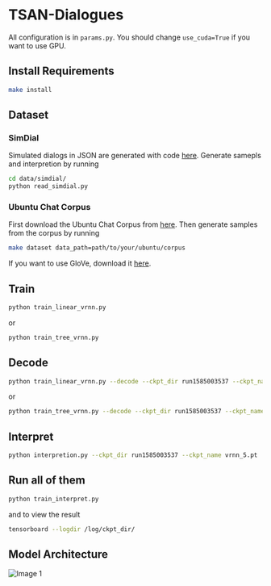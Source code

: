 # TSAN-Dialogues

All configuration is in `params.py`. You should change `use_cuda=True` if you want to use GPU.

## Install Requirements

```bash
make install
```

## Dataset

### SimDial

Simulated dialogs in JSON are generated with code [here](https://github.com/snakeztc/SimDial).
Generate samepls and interpretion by running

```bash
cd data/simdial/
python read_simdial.py
```

### Ubuntu Chat Corpus

First download the Ubuntu Chat Corpus from [here](https://daviduthus.org/UCC/).
Then generate samples from the corpus by running

```bash
make dataset data_path=path/to/your/ubuntu/corpus
```

If you want to use GloVe, download it [here](https://nlp.stanford.edu/projects/glove/).

## Train  

```bash
python train_linear_vrnn.py
```

or

```bash
python train_tree_vrnn.py
```

## Decode

```bash
python train_linear_vrnn.py --decode --ckpt_dir run1585003537 --ckpt_name vrnn_5.pt
```

or

```bash
python train_tree_vrnn.py --decode --ckpt_dir run1585003537 --ckpt_name vrnn_5.pt
```

## Interpret

```bash
python interpretion.py --ckpt_dir run1585003537 --ckpt_name vrnn_5.pt
```

## Run all of them

```bash
python train_interpret.py
```

and to view the result

```bash
tensorboard --logdir /log/ckpt_dir/
```

## Model Architecture

![Image 1](imgs/dialog_attn_2.PNG)
